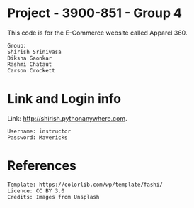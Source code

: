 # Project - 3900-851 - Group 4 

This code is for the E-Commerce website called Apparel 360. 
```
Group:
Shirish Srinivasa
Diksha Gaonkar
Rashmi Chataut
Carson Crockett
```

# Link and Login info

Link: http://shirish.pythonanywhere.com.
```
Username: instructor
Password: Mavericks
```

# References
```
Template: https://colorlib.com/wp/template/fashi/
Licence: CC BY 3.0
Credits: Images from Unsplash
```

